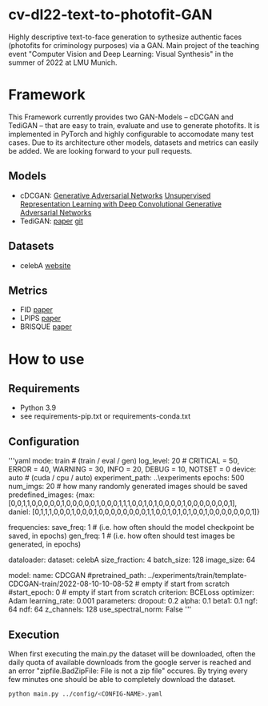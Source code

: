 # cv-dl22-text-to-photofit-GAN
Highly descriptive text-to-face generation to sythesize authentic faces (photofits for criminology purposes) via a GAN. Main project of the  teaching event "Computer Vision and Deep Learning: Visual Synthesis" in the summer of 2022 at LMU Munich.

# Framework
This Framework currently provides two GAN-Models – cDCGAN and TediGAN – that are easy to train, evaluate and use to generate photofits. It is implemented in PyTorch and highly configurable to accomodate many test cases. Due to its architecture other models, datasets and metrics can easily be added. We are looking forward to your pull requests.
## Models
- cDCGAN: [Generative Adversarial Networks](https://arxiv.org/abs/1406.2661) [Unsupervised Representation Learning with Deep Convolutional Generative Adversarial Networks](https://arxiv.org/abs/1511.06434)
- TediGAN: [paper](https://arxiv.org/abs/2012.03308) [git](https://github.com/IIGROUP/TediGAN)
## Datasets
- celebA [website](https://mmlab.ie.cuhk.edu.hk/projects/CelebA.html)
## Metrics
- FID [paper](https://proceedings.neurips.cc/paper/2017/hash/8a1d694707eb0fefe65871369074926d-Abstract.htm)
- LPIPS [paper](https://arxiv.org/abs/1801.03924)
- BRISQUE [paper](https://ieeexplore.ieee.org/document/6272356)
# How to use
## Requirements
- Python 3.9
- see requirements-pip.txt or requirements-conda.txt
## Configuration
'''yaml
mode: train # (train / eval / gen)
log_level: 20 # CRITICAL = 50, ERROR = 40, WARNING = 30, INFO = 20, DEBUG = 10, NOTSET = 0
device: auto # (cuda / cpu / auto)
experiment_path: ..\experiments
epochs: 500
num_imgs: 20 # how many randomly generated images should be saved
predefined_images: {max: [0,0,1,1,0,0,0,0,0,1,0,0,0,0,0,1,0,0,0,1,1,1,0,0,1,0,1,0,0,0,0,1,0,0,0,0,0,0,0,1], daniel: [0,1,1,1,0,0,0,1,0,0,0,1,0,0,0,0,0,0,0,0,1,1,0,0,1,0,1,0,1,0,0,1,0,0,0,0,0,0,0,1]}

frequencies:
  save_freq: 1 # (i.e. how often should the model checkpoint be saved, in epochs)
  gen_freq: 1 # (i.e. how often should test images be generated, in epochs)

dataloader:
  dataset: celebA
  size_fraction: 4
  batch_size: 128
  image_size: 64

model:
  name: CDCGAN
  #pretrained_path: ../experiments/train/template-CDCGAN-train/2022-08-10-10-08-52 # empty if start from scratch
  #start_epoch: 0 # empty if start from scratch
  criterion: BCELoss
  optimizer: Adam
  learning_rate: 0.001
  parameters:
    dropout: 0.2
    alpha: 0.1
    beta1: 0.1
    ngf: 64
    ndf: 64
    z_channels: 128
    use_spectral_norm: False
'''

## Execution
When first executing the main.py the dataset will be downloaded, often the daily quota of available downloads from the google server is reached and an error "zipfile.BadZipFile: File is not a zip file" occures. By trying every few minutes one should be able to completely download the dataset.
```bash
python main.py ../config/<CONFIG-NAME>.yaml
```
